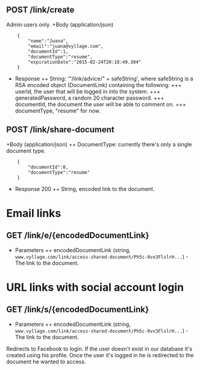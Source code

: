 ## POST /link/create 
Admin users only.
+Body (application/json)

```
	{
		"name":"Juana",
		"email":"juana@vyllage.com",
		"documentId":1,
		"documentType":"resume",
		"expirationDate":"2015-02-24T20:18:49.304"
	}
```

+ Response
++ String: '"/link/advice/" + safeString', where safeString is a RSA encoded object (DocumentLink) containing the following: 
+++ userId, the user that will be logged in into the system.
+++ generatedPassword, a random 20 character password.
+++ documentId, the document the user will be able to comment on.
+++ documentType, "resume" for now.

## POST /link/share-document 
+Body (application/json)
++ DocumentType: currently there's only a single document type.
```
	{
  		"documentId":0,
  		"documentType":"resume"
	}
```
+ Response 200
++ String, encoded link to the document.

# Email links
## GET /link/e/{encodedDocumentLink}
+ Parameters
++ encodedDocumentLink (string, `www.vyllage.com/link/access-shared-document/Ph5c-0vx3FlslrH...`) - The link to the document.

# URL links with social account login
## GET /link/s/{encodedDocumentLink}
+ Parameters
++ encodedDocumentLink (string, `www.vyllage.com/link/access-shared-document/Ph5c-0vx3FlslrH...`) - The link to the document.

Redirects to Facebook to login. If the user doesn't exist in our database it's created using his profile.
Once the user it's logged in he is redirected to the document he wanted to access.

